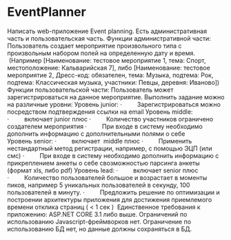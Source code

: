 # EventPlanner
Написать web-приложение Event planning.
Есть административная часть и пользовательская часть.
Функции административной части:
Пользователь создает мероприятие произвольного типа с произвольным набором полей на определенную дату и время.
 (Например [Наименование: тестовое мероприятие 1, тема: Спорт, местоположение: Кальварийская 7],
либо [Наименование: тестовое мероприятие 2, Дресс-код: обязателен, тема: Музыка, подтема: Рок, подтема: Классическая музыка, участники: Певцы, деревня: Иваново])
Функции пользовательской части:
Пользователь может зарегистрироваться на данное мероприятие.
Выполнить задание можно на различные уровни:
Уровень junior:
·         Зарегистрироваться можно посредством подтверждения ссылки на email
Уровень middle:
·         включает junior плюс
·         Количество участников ограничено создателем мероприятия
·         При входе в систему необходимо дополнить информацию с дополнительными полями о себе
Уровень senior:
·         включает  middle плюс
·         Применить нестандартный метод регистрации, например, с помощью ЭЦП (или смс)
·         При входе в систему необходимо дополнить информацию с прикреплением анкеты о себе cвозможностью парсинга анкеты (формат xls, либо pdf)
Уровень lead:
·         включает senior плюс
·         Количество пользователей большое и возрастает в моменты пиков, например 5 уникальных пользователей в секунду, 100 пользователей в минуту.
·         Предложить решение по оптимизации и построении архитектуры приложения для достижения приемлемого времени отклика страниц ( < 1 сек )
 Единственное требования к приложению:
ASP.NET CORE 3.1 либо выше. Ограничений по использованию Javascript-фреймворков нет.
Ограничение по использованию БД нет, но данные должны сохраняться в БД.

